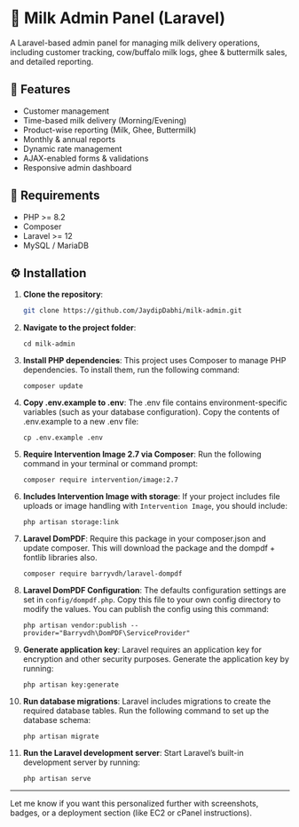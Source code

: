 # 🥛 Milk Admin Panel (Laravel)

A Laravel-based admin panel for managing milk delivery operations, including customer tracking, cow/buffalo milk logs, ghee & buttermilk sales, and detailed reporting.

## 🚀 Features

-   Customer management
-   Time-based milk delivery (Morning/Evening)
-   Product-wise reporting (Milk, Ghee, Buttermilk)
-   Monthly & annual reports
-   Dynamic rate management
-   AJAX-enabled forms & validations
-   Responsive admin dashboard

## 🧰 Requirements

-   PHP >= 8.2
-   Composer
-   Laravel >= 12
-   MySQL / MariaDB

## ⚙️ Installation

1. **Clone the repository**:

    ```bash
    git clone https://github.com/JaydipDabhi/milk-admin.git
    ```

2. **Navigate to the project folder**:

    ```
    cd milk-admin
    ```

3. **Install PHP dependencies**:
   This project uses Composer to manage PHP dependencies. To install them, run the following command:

    ```
    composer update
    ```

4. **Copy .env.example to .env**:
   The .env file contains environment-specific variables (such as your database configuration). Copy the contents of .env.example to a new .env file:

    ```
    cp .env.example .env
    ```

5. **Require Intervention Image 2.7 via Composer**:
   Run the following command in your terminal or command prompt:

    ```
    composer require intervention/image:2.7
    ```

6. **Includes Intervention Image with storage**:
   If your project includes file uploads or image handling with `Intervention Image`, you should include:

    ```
    php artisan storage:link
    ```

7. **Laravel DomPDF**:
   Require this package in your composer.json and update composer. This will download the package and the dompdf + fontlib libraries also.

    ```
    composer require barryvdh/laravel-dompdf
    ```

8. **Laravel DomPDF Configuration**:
   The defaults configuration settings are set in `config/dompdf.php`. Copy this file to your own config directory to modify the values. You can publish the config using this command:

    ```
    php artisan vendor:publish --provider="Barryvdh\DomPDF\ServiceProvider"
    ```

9. **Generate application key**:
   Laravel requires an application key for encryption and other security purposes. Generate the application key by running:

    ```
    php artisan key:generate
    ```

10. **Run database migrations**:
    Laravel includes migrations to create the required database tables. Run the following command to set up the database schema:

    ```
    php artisan migrate
    ```

11. **Run the Laravel development server**:
    Start Laravel’s built-in development server by running:

    ```
    php artisan serve
    ```

---

Let me know if you want this personalized further with screenshots, badges, or a deployment section (like EC2 or cPanel instructions).
